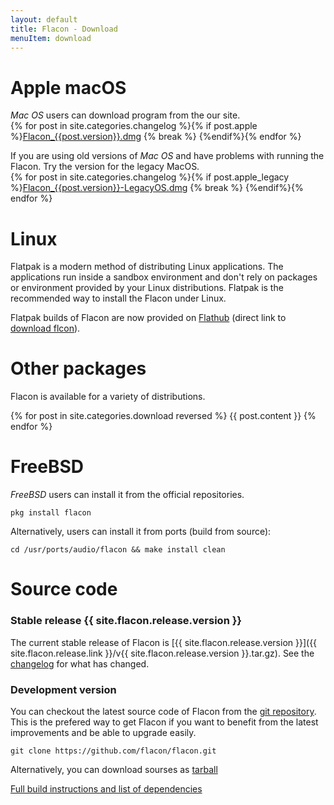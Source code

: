 ```yaml
---
layout: default
title: Flacon - Download
menuItem: download
---
```


# Apple macOS
_Mac OS_ users can download program from the our site.<br>
{% for post in site.categories.changelog %}{% if post.apple %}[Flacon_{{post.version}}.dmg](https://github.com/flacon/flacon/releases/download/v{{post.version}}/Flacon_{{post.version}}.dmg)
{% break %}
{%endif%}{% endfor %}

If you are using old versions of _Mac OS_ and have problems with running the Flacon. Try the version for the legacy MacOS.<br>
{% for post in site.categories.changelog %}{% if post.apple_legacy %}[Flacon_{{post.version}}-LegacyOS.dmg](https://github.com/flacon/flacon/releases/download/v{{post.version}}/Flacon_{{post.version}}-LegacyOS.dmg)
{% break %}
{%endif%}{% endfor %}

# Linux
Flatpak is a modern method of distributing Linux applications. The applications run inside a sandbox environment and don't rely on packages or environment provided by your Linux distributions.
Flatpak is the recommended way to install the Flacon under Linux.

Flatpak builds of Flacon are now provided on [Flathub](https://flathub.org/apps/details/com.github.Flacon) (direct link to [download flcon](https://flathub.org/repo/appstream/com.github.Flacon.flatpakref)).


# Other packages
Flacon is available for a variety of distributions.

{% for post in site.categories.download reversed %}
{{ post.content }}
{% endfor %}


# FreeBSD
_FreeBSD_ users can install it from the official repositories.

    pkg install flacon

Alternatively, users can install it from ports (build from source):

    cd /usr/ports/audio/flacon && make install clean


# Source code

### Stable release {{ site.flacon.release.version }}
The current stable release of Flacon is [{{ site.flacon.release.version }}]({{ site.flacon.release.link }}/v{{ site.flacon.release.version }}.tar.gz). See the [changelog](/changelog) for what has changed.


### Development version
You can checkout the latest source code of Flacon from the [git repository](https://github.com/flacon/flacon). This is the prefered way to get Flacon if you want to benefit from the latest improvements and be able to upgrade easily.

    git clone https://github.com/flacon/flacon.git

Alternatively, you can download sourses as [tarball](https://github.com/flacon/flacon/archive/master.tar.gz)

[Full build instructions and list of dependencies](https://github.com/flacon/flacon/wiki/How-to-build)


<br><br><br><br><br><br><br>
